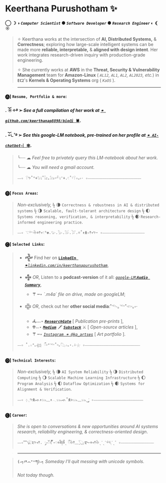  # Keerthana Purushotham ✨
#### ◯ ☽ ◑ *`Computer Scientist`* ● *`Software Developer`* ● *`Research Engineer`* ◐ ❨ ☼
> 
>  ✧ Keerthana works at the intersection of **AI, Distributed Systems,** & **Correctness**; exploring how large-scale intelligent systems can be made more **reliable, interpretable,** & **aligned with design intent**. Her work integrates research-driven inquiry with production-grade engineering.
> 
>  ✧ She currently works at **AWS** in the **Threat, Security & Vulnerability Management** team for **Amazon-Linux** ( *`AL12`, `AL1`, `AL2`, `AL2023`, etc.*) in **`EC2`**'s **Kernels & Operating Systems** org ( *`KaOS`* ).

> ---
#### 🅐]  **`Resume, Portfolio & more`:**
#### **. ོ☀︎✧࿔** ➢ *See a full compilation of her work at* [*`⚭ github.com/keerthanap8898/bio`*`⎙︴🕷`](https://github.com/keerthanap8898/bio#-links).
#### **. ོ⋆⏾˚࿔** ➢ *See this google-LM notebook, pre-trained on her profile at* [*`⚭ AI-chatbot`*`⚛︴🕸️`](https://notebooklm.google.com/notebook/fe2125af-e6e0-4815-8181-041b267e3b8b?artifactId=133e9897-8c8b-4dcf-89e3-a0a0da965655). 
>  ╰┈┈ ☁︎  *Feel free to privately query this LM-notebook about her work.*
>     
>  ╰┈┈ ☁︎  *You will need a gmail account.* 
> ```
> ⎯⎯✧ 𓋼𖧧˚°⚘𓃙˚𓃠｡𓃥￮𓃚'⚘.𓏲˚𓍊𓋼✧｡༚⋅ ✧⎯⎯⎯⎯⎯⎯⎯⎯⎯⎯⎯⎯⎯⎯⎯⎯⎯⎯⎯⎯⎯⎯⎯⎯⎯⎯⎯⎯⎯ 
> ```
#### 🅑]  **`Focus Areas`**:
>  *Non-exclusively,*  ϟ  🌘 `Correctness & robustness in AI & distributed systems`  ϟ  🌗 `Scalable, fault-tolerant architecture design`  ϟ  🌓 `Systems reasoning, verification, & interpretability`  ϟ  🌒 `Research-informed engineering practice`.
> ```
> ⎯⎯✧ 𓇢𓆸𓇗⚘𖤣𖥧𓏲°✾.𓅰.𓅭.𓅮.𓅯.𖡼˚↟𖠰✧𖤣𖥧𖧧⋆ ✧⎯⎯⎯⎯⎯⎯⎯⎯⎯⎯⎯⎯⎯⎯⎯⎯⎯⎯⎯⎯⎯⎯⎯ 
> ```
#### 🅒]  **`Selected Links`**:
> - **𒅒** Find her on [**`LinkedIn ⚭`***`linkedin.com/in/keerthanapurushotham`*](https://linkedin.com/in/keerthanapurushotham),
> 
> - **𒈔**  *OR*, Listen to a **podcast-version** of it all: [*`google-LM`*:***`Audio Summary`***](https://drive.google.com/file/d/1TIv9bmw2HRo9JkZyHOzG4XH6CTmgmjTd/view),
>     - **⚚ ┈**⋆ *\`.m4a\` file on drive, made on googleLM*;
> - **𒇫**  *OR*, check out her **other social media**:˚𓆞｡𓆝˚𓆟｡༚⋅
>     - **𖥂˗˗˗**⋆ [***`ResearchGate`***](https://www.researchgate.net/profile/Keerthana-Purushotham) [ *Publication pre-prints* ],
>     - **𖣂**˗˗˗⋆ ***[`Medium`](https://medium.com/@keerthanapurushotham)*** 🗡️ ***[`Substack`](https://substack.com/@keerthanapurushotham)*** ⚔️ [ *Open-source articles* ],
>     - **⚚ ┈**⋆ [*`Instagram ⚭ @kp_artses`*](https://instagram.com/kp_artses) [ *Art portfolio* ].
> ```
> ⎯⎯✧ ˚.☆°｡𓆉 ྀ￮°𓆝˚￮｡𓆡☆｡⋆.݁݁✧𓇼 ✧⎯⎯⎯⎯⎯⎯⎯⎯⎯⎯⎯⎯⎯⎯⎯⎯⎯⎯⎯⎯⎯⎯⎯⎯⎯⎯⎯⎯⎯⎯ 
> ```
#### 🅓]  **`Technical Interests`**:
>  *Non-exclusively,*  ϟ  🌘 `AI System Reliability`  ϟ   🌗 `Distributed Computing`  ϟ   🌖 `Scalable Machine Learning Infrastructure`  ϟ   🌔 `Program Analysis`  ϟ  🌓 `Dataflow Optimization`  ϟ   🌒 `Systems for Alignment & Verification`.
> ```
> ⎯⎯✧ 𓂇𖧧𖠰ᨒ↟𓃬﹏↟𓂃𓃮ᨒ˚𖠰࣪↟𓃮﹏𓃮‿་༘ ✧⎯⎯⎯⎯⎯⎯⎯⎯⎯⎯⎯⎯⎯⎯⎯⎯⎯⎯⎯⎯⎯⎯⎯⎯⎯⎯⎯ 
> ```
#### 🅔]  **`Career`**:
> *She is open to conversations & new opportunities around AI systems research, reliability engineering, & correctness-oriented design*.
> ```
> ⎯⎯✧﹌𓆤༉𖧧𖥧𖤣. ༘༝ၴ( ၴႅၴ˖𓏲⚘ཐི༏ཋྀˎ ྀ𓏲𓇗𖤣﹏𓆏࿐⚘𖥧𖤣𓇗ˎˊˎˊ𓆈ˊˎ゛✧⎯⎯⎯⎯⎯⎯⎯⎯⎯⎯⎯⎯⎯⎯⎯⎯⎯⎯ 
> ```

> ---

> **`(⎯╕҂º෴°ˣཀ)⎯╕`** *Someday I'll quit messing with unicode symbols.*
> 
> *Not today though.*


